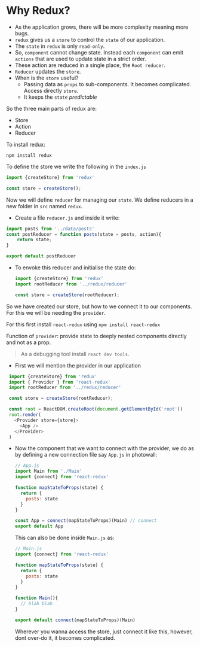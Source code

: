 # Why Redux?

- As the application grows, there will be more complexity meaning more bugs. 
- `redux` gives us a `store` to control the `state` of our application. 
- The `state` in `redux` is only `read-only`.
- So, `component` cannot change state. Instead each `component` can emit `actions` that are used to update state in a strict order.
- These action are reduced in a single place, the `Root reducer`. 
- `Reducer` updates the `store`.
- When is the `store` useful?
  - Passing data as `props` to sub-components. It becomes complicated. Access directly `store`.
  - It keeps the `state` _predictable_

So the three main parts of redux are: 
- Store
- Action 
- Reducer

To install redux: 
```
npm install redux
```

To define the store we write the following in the `index.js`

```js
import {createStore} from 'redux'

const store = createStore();
```

Now we will define `reducer` for managing our `state`. We define reducers in a new folder in `src` named `redux`.
- Create a file `reducer.js` and inside it write:

```js
import posts from '../data/posts'
const postReducer = function posts(state = posts, action){
    return state;
}

export default postReducer
```

- To envoke this reducer and initialise the state do: 
  ```js
  import {createStore} from 'redux'
  import rootReducer from '../redux/reducer'

  const store = createStore(rootReducer);
  ```

So we have created our store, but how to we connect it to our components. For this we will be needing the `provider`.

For this first install `react-redux` using `npm install react-redux`

Function of `provider`: provide state to deeply nested components directly and not as a prop. 

> As a debugging tool install `react dev tools`.

- First we will mention the provider in our application 
 ```js
  import {createStore} from 'redux'
  import { Provider } from 'react-redux'
  import rootReducer from '../redux/reducer'

  const store = createStore(rootReducer);
 
  const root = ReactDOM.createRoot(document.getElementById('root'))
  root.render(
    <Provider store={store}>
      <App />
    </Provider>
  )
  ```
- Now the component that we want to connect with the provider, we do as by defining a new connection file say `App.js` in photowall:
  ```js
  // App.js
  import Main from './Main'
  import {connect} from 'react-redux'

  function mapStateToProps(state) {
    return {
      posts: state
    }
  }

  const App = connect(mapStateToProps)(Main) // connect 
  export default App
  ```
  
  This can also be done inside `Main.js` as: 
  
  ```js
  // Main.js
  import {connect} from 'react-redux'

  function mapStateToProps(state) {
    return {
      posts: state
    }
  }
  
  function Main(){
    // blah blah
  }

  export default connect(mapStateToProps)(Main)
  ```
  Wherever you wanna access the store, just connect it like this, however, dont over-do it, it becomes complicated. 

